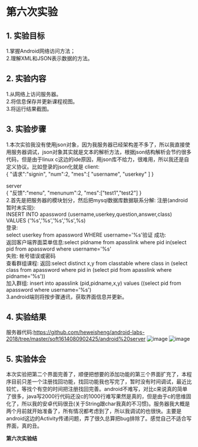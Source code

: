 # 第六次实验  
## 1. 实验目标  
1.掌握Android网络访问方法；    
2.理解XML和JSON表示数据的方法。     
## 2. 实验内容  
1.从网络上访问服务器。  
2.将信息保存并更新课程视图。  
3.将运行结果截图。  
## 3. 实验步骤  
1.本次实验我没有使用json对象，因为我服务器已经架构差不多了，所以我直接使用服务器调试，json对象其实就是文本的解析方法，根据json结构解析会节约很多代码，但是由于linux c这边的ide原因，用json库不给力，很难用，所以我还是自定义协议。比如登录的json化就是
client:  
{
"请求":"signin",
"num":2,
"mes":[ "username", "userkey" ]
}

server  
{
"反馈":"menu",
"menunum":2,
"mes":["test1","test2"]
}  
2.首先是把服务器的模块划分，然后把mysql数据库数据联系分解:
注册(android暂时未实现):  
INSERT INTO apassword (username,userkey,question,answer,class) VALUES ('%s','%s','%s','%s',%s)   
登录:  
select userkey from apassword WHERE username='%s'验证
成功:  
返回客户端界面菜单信息:select pidname from apasslink where pid in(select pid from apassword where username='%s'  
失败:
帐号错误或密码  
查看群组课程:
返回:select distinct x,y from classtable where class in (select class from apassword where pid in (select pid from apasslink where pidname='%s'))  
加入群组:
insert into apasslink (pid,pidname,x,y) values ((select pid from apassword where username='%s')     
3.android端则将按步骤通讯，获取界面信息并更新。

## 4. 实验结果
服务器代码:https://github.com/heweisheng/android-labs-2018/tree/master/soft1614080902425/android%20server
![image](https://github.com/heweisheng/android-labs-2018/blob/master/soft1614080902425/%E5%AE%9E%E9%AA%8C6%E6%88%AA%E5%9B%BE1.png)
![image](https://github.com/heweisheng/android-labs-2018/blob/master/soft1614080902425/%E5%AE%9E%E9%AA%8C6%E6%88%AA%E5%9B%BE2.png)
## 5. 实验体会  
本次实验把第二个界面完善了，顺便把想要的添加功能的第三个界面扩充了，本程序目前只差一个注册找回功能，找回功能我也写完了，暂时没有时间调试，最近比较忙，等找个有空的时间把注册找回完善。android不难写，对比c来说真的简单了很多，java写2000行代码还没c的1000行难写果然是真的，但是由于c的思维固化了，所以我的安卓代码很丑(关于String跟char我真的不习惯)。服务器我大概是两个月前就开始准备了，所有情况都考虑到了，所以我调试的也很快。主要是android这边的Activity传递问题，弄了很久总算把bug排除了。感觉自己不适合写界面，真的丑。
  
**第六次实验结**
